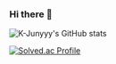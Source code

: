 ### Hi there 👋

![K-Junyyy's GitHub stats](https://github-readme-stats.vercel.app/api?username=MasJeong&show_icons=true&theme=tokyonight)  

[![Solved.ac Profile](http://mazassumnida.wtf/api/generate_badge?boj=jihun3654)](https://solved.ac/jihun3654)

<!--
**MasJeong/MasJeong** is a ✨ _special_ ✨ repository because its `README.md` (this file) appears on your GitHub profile.

Here are some ideas to get you started:

- 🔭 I’m currently working on ...
- 🌱 I’m currently learning ...
- 👯 I’m looking to collaborate on ...
- 🤔 I’m looking for help with ...
- 💬 Ask me about ...
- 📫 How to reach me: ...
- 😄 Pronouns: ...
- ⚡ Fun fact: ...
-->
